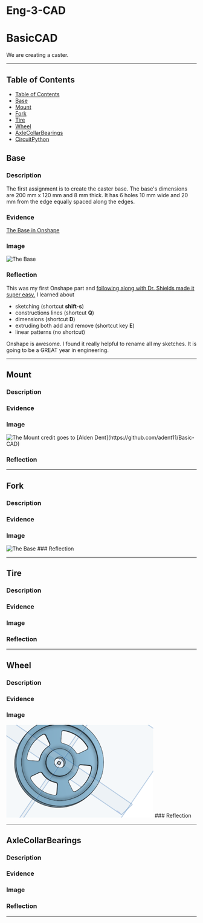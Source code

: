 # Eng-3-CAD
# BasicCAD

We are creating a caster.

---
## Table of Contents
* [Table of Contents](#Table-of-Contents)
* [Base](#Base)
* [Mount](#Mount)
* [Fork](#Fork)
* [Tire](#Tire)
* [Wheel](#Wheel)
* [AxleCollarBearings](#AxleCollarBearings)
* [CircuitPython](#CircuitPython)
## Base

### Description

The first assignment is to create the caster base.  The base's dimensions are 200 mm x 120 mm and 8 mm thick.  It has 6 holes 10 mm wide and 20 mm from the edge equally spaced along the edges.

### Evidence
[The Base in Onshape](https://cvilleschools.onshape.com/documents/0d70f655203ca304cb3c5b7d/w/f55603f962f6fc74f5548a68/e/41d730c570a8d75fce9f51b6)

### Image

<img src="images/Base.jpg" alt="The Base" width="200">

### Reflection

This was my first Onshape part and [following along with Dr. Shields made it super easy.](https://www.youtube.com/watch?v=93BFUD-HAG8&feature=emb_title&scrlybrkr=5670f0b4)  I learned about 
* sketching (shortcut **shift-s**)
* constructions lines (shortcut **Q**)
* dimensions (shortcut **D**)
* extruding both add and remove (shortcut key **E**)
* linear patterns (no shortcut)

Onshape is awesome.  I found it really helpful to rename all my sketches.  It is going to be a GREAT year in engineering.

---


## Mount

### Description

### Evidence

### Image
<img src="https://github.com/adent11/Basic-CAD" alt="The Mount" height="150">
 credit goes to [Alden Dent](https://github.com/adent11/Basic-CAD)
 
### Reflection

---


## Fork

### Description

### Evidence

### Image
<img src="blob:chrome-untrusted://media-app/c59253fe-f114-436d-9957-3b9ab5322572" alt="The Base" width="380">
### Reflection

---


## Tire

### Description

### Evidence

### Image

### Reflection

---


## Wheel

### Description

### Evidence

### Image
<img src="https://github.com/mbjones73/Eng-3-CAD/blob/main/images/wheel.png?raw=true" alt="The Base" width="389">
### Reflection

---


## AxleCollarBearings

### Description

### Evidence

### Image

### Reflection

---

